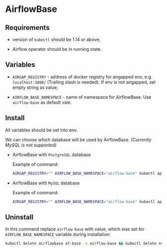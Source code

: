 # AirflowBase

## Requirements

* version of `kubectl` should be 1.14 or above;

* Airflow operator should be in running state.

## Variables

* `AIRGAP_REGISTRY` - address of docker registry for airgapped env, e.g. `localhost:5000/` (Trailing slash is needed). If env is not airgapped, set empty string as value;

* `AIRFLOW_BASE_NAMESPACE` - name of namespace for AirflowBase. Use `airflow-base` as default vale.

## Install

All variables should be set into env.

We can choose which database will be used by AirflowBase. _(Currently MySQL is not supported)_

* AirflowBase with `PostgreSQL` database 

    Example of command:

    ```bash
    AIRGAP_REGISTRY="" AIRFLOW_BASE_NAMESPACE="airflow-base" kubectl apply -k private-airflow-operator/bootstrap/airflow-base/overlays/postgres
    ```

* AirflowBase with `MySQL` database 

    Example of command:

    ```bash
    AIRGAP_REGISTRY="" AIRFLOW_BASE_NAMESPACE="airflow-base" kubectl apply -k private-airflow-operator/bootstrap/airflow-base/overlays/mysql
    ```

## Uninstall

In this command replace `airflow-base` with value, which was set for `AIRFLOW_BASE_NAMESPACE` variable during installation:

```bash
kubectl delete airflowbase af-base -n airflow-base && kubectl delete ns airflow-base
```
